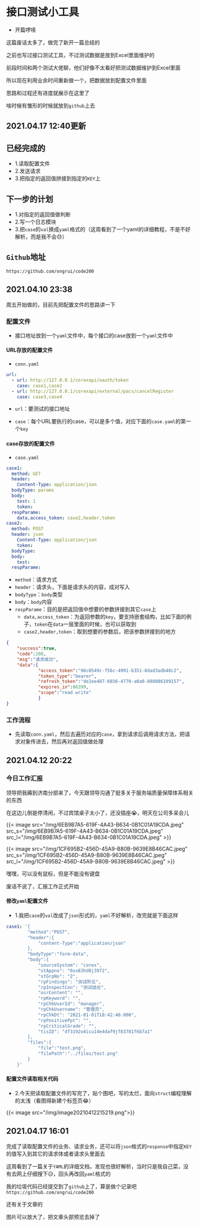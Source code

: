 # 接口测试小工具


- 开篇啰嗦

这篇废话太多了，做完了新开一篇总结的

之前也写过接口测试工具，不过测试数据是放到Excel里面维护的

前段时间和两个测试大佬聊，他们好像不太看好把测试数据维护到Excel里面

所以现在利用业余时间重新做一个，把数据放到配置文件里面

思路和过程还有进度就展示在这里了

啥时候有雏形的时候就放到`github`上去



## 2021.04.17 12:40更新

## 已经完成的

- 1.读取配置文件
- 2.发送请求
- 3.把指定的返回值拼接到指定的`KEY`上

## 下一步的计划

- 1.对指定的返回值做判断
- 2.写一个日志模块
- 3.把`case`的`val`换成`yaml`格式的（这周看到了一个yaml的详细教程，不是不好解析，而是我不会:sweat:）

## `Github`地址

`https://github.com/ongrui/code200`



## 2021.04.10 23:38

周五开始做的，目前先把配置文件的思路讲一下

### 配置文件

- 接口地址放到一个`yaml`文件中，每个接口的case放到一个`yaml`文件中

#### URL存放的配置文件

- `conn.yaml`

```yaml
url:
  - url: http://127.0.0.1/corexapi/oauth/token
    case: case1,case2
  - url: http://127.0.0.1/corexapi/external/pacs/cancelRegister
    case: case3,case4
```

- `url`：要测试的接口地址

- `case`：每个URL要执行的case，可以是多个值，对应下面的`case.yaml`的第一个`key`

#### case存放的配置文件

- `case.yaml`

```yaml
case1:
  method: GET
  header:
    Content-Type: application/json
  bodyType: params
  body:
    test: 1
    token: 
  respParame:
    data,access_token: case2,header,token
case2:
  method: POST
  header: json
    Content-Type: application/json
    token: 
  bodyType: 
  body:
    test: 
  respParame:
```

- `method`：请求方式
- `header`：请求头，下面是请求头的内容，成对写入
- `bodyType`：`body`类型
- `body`：`body`内容
- `respParame`：目的是把返回值中想要的参数拼接到其它`case`上
  - `data,access_token`：为返回参数的`key`，要支持嵌套结构，比如下面的例子，`token`在`data`一层里面的时候，也可以获取到
  - `case2,header,token`：取到想要的参数后，把该参数拼接到的地方

```json
{
    "success":true,
    "code":200,
    "msg":"请求成功",
    "data":{
        	"access_token":"96c0549c-f56c-4991-b351-8dad3adb40c2",
        	"token_type":"bearer",
        	"refresh_token":"de2ee487-6036-4770-a0a0-898086199157",
       		"expires_in":86399,
       		"scope":"read write"
        	}
}
```

### 工作流程

- 先读取`conn.yaml`，然后去遍历对应的`case`，拿到请求后调用请求方法，把请求对象传进去，然后再对返回值做处理

## 2021.04.12 20:22

### 今日工作汇报

领导把我薅到济南分部来了，今天跟领导沟通了挺多关于服务端质量保障体系相关的东西

在这边儿倒是停清闲，不过宾馆桌子太小了，还没插座:sob:，明天在公司多呆会儿

{{< image src="/img/6EB9B7A5-619F-4A43-B634-0B1C01A19CDA.jpeg" src_s="/img/6EB9B7A5-619F-4A43-B634-0B1C01A19CDA.jpeg" src_l="/img/6EB9B7A5-619F-4A43-B634-0B1C01A19CDA.jpeg" >}}

{{< image src="/img/1CF695B2-456D-45A9-B80B-9639E8B46CAC.jpeg"  src_s="/img/1CF695B2-456D-45A9-B80B-9639E8B46CAC.jpeg" src_l="/img/1CF695B2-456D-45A9-B80B-9639E8B46CAC.jpeg" >}}

嘿嘿，可以没有鼠标，但是不能没有键盘

废话不说了，汇报工作正式开始

#### 修改`yaml`配置文件

- 1.我把`case`的`val`改成了`json`形式的，`yaml`不好解析，改完就是下面这样

```yaml
case1: '{
        "method":"POST",
        "header":{
            "content-Type":"application/json"
        },
        "bodyType":"form-data",
        "body":{
            "sourceSystem": "corex",
            "stAppno": "0xx83hd8j3972",
            "stGrpNo": "2",
            "rpFindings": "测试所见",
            "rpInspectCon": "测试结论",
            "osrContent": "",
            "rpKeyword": "",
            "rpChkUserId": "manager",
            "rpChkUsername": "管理员",
            "rpChkDt": "2021-01-01T18:42:40.000",
            "rpPositivePpt": "",
            "rpCriticalGrade": "",
            "tisID": "df3192o4icu14e4daf9jf83781f6b7a1"
        },
        "files":{
            "file":"test.png",
            "filePath":"../files/test.png"
        }
    }'
```

#### 配置文件读取相关代码

- 2.今天把读取配置文件的写完了，贴个图吧，写的太烂，面向`struct`编程理解的太浅（看图得新建个标签页:joy:）

{{< image src="/img/image20210412215219.png">}}

## 2021.04.17 16:01

完成了读取配置文件的业务、请求业务，还可以将`json`格式的`response`中指定`KEY`的值写入到其它的请求体或者请求头里面去

这周看到了一篇关于`YAML`的详细文档，发现也很好解析，当时只是我自己菜，没有去网上仔细搜下:disappointed_relieved:，回头再改回`yaml`格式的​

我的垃圾代码已经提交到了`github`上了，算是做个记录吧`https://github.com/ongrui/code200`

还有关于文章的

图片可以放大了，把文章头部预览去掉了
